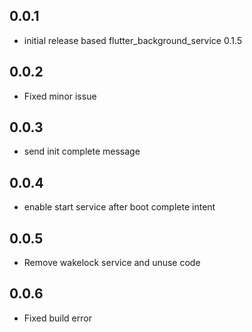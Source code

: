 ## 0.0.1

* initial release based flutter_background_service 0.1.5

## 0.0.2

* Fixed minor issue

## 0.0.3

* send init complete message

## 0.0.4

* enable start service after boot complete intent

## 0.0.5

* Remove wakelock service and unuse code

## 0.0.6

* Fixed build error
